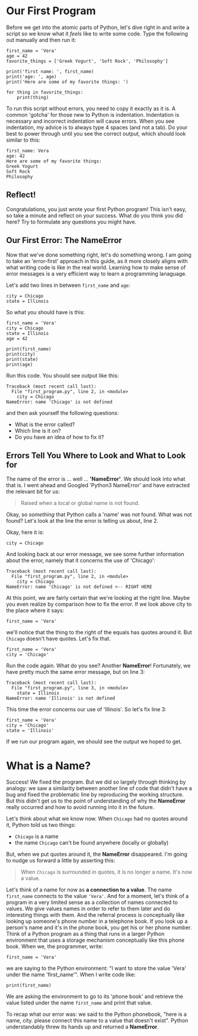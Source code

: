 # Our First Program

Before we get into the atomic parts of Python, let's dive right in and write a script so we know what it *feels* like to write some code. Type the following out manually and then run it:

    first_name = 'Vera' 
    age = 42 
    favorite_things = ['Greek Yogurt', 'Soft Rock', 'Philosophy']

    print('first name: ', first_name)
    print('age: ', age)
    print('Here are some of my favorite things: ')

    for thing in favorite_things:
        print(thing)

To run this script without errors, you need to copy it exactly as it is. A common 'gotcha' for those new to Python is indentation. Indentation is necessary and incorrect indentation will cause errors. When you see indentation, my advice is to always type 4 spaces (and not a tab).  Do your best to power through until you see the correct output, which should look similar to this:

    first_name: Vera
    age: 42
    Here are some of my favorite things: 
    Greek Yogurt
    Soft Rock
    Philosophy

## Reflect! 

Congratulations, you just wrote your first Python program! This isn't easy, so take a minute and reflect on your success. What do you think you did here? Try to formulate any questions you might have.

## Our First Error: The NameError

Now that we've done something right, let's do something wrong. I am going to take an 'error-first' approach in this guide, as it more closely aligns with what writing code is like in the real world.  Learning how to make sense of error messages is a very efficient way to learn a programming lanaguage.

Let's add two lines in between `first_name` and `age`:

    city = Chicago
    state = Illinois

So what you should have is this:

    first_name = 'Vera'
    city = Chicago
    state = Illinois
    age = 42

    print(first_name)
    print(city)
    print(state)
    print(age)

Run this code. You should see output like this:

    Traceback (most recent call last):
      File "first_program.py", line 2, in <module>
        city = Chicago
    NameError: name 'Chicago' is not defined

and then ask yourself the following questions:

+ What is the error called?
+ Which line is it on?
+ Do you have an idea of how to fix it?

## Errors Tell You Where to Look and What to Look for 

The name of the error is ... well ...  **'NameError'**.  We should look into what that is. I went ahead and Googled 'Python3 NameError' and have extracted the relevant bit for us:

> Raised when a local or global name is not found. 

Okay, so *something* that Python calls a 'name' was not found. What was not found? Let's look at the line the error is telling us about, line 2. 

Okay, here it is:

    city = Chicago

And looking back at our error message, we see some further information about the error, namely that it concerns the use of 'Chicago': 

    Traceback (most recent call last):
      File "first_program.py", line 2, in <module>
        city = Chicago
    NameError: name 'Chicago' is not defined <-- RIGHT HERE

At this point, we are fairly certain that we're looking at the right line. Maybe you even realize by comparison how to fix the error. If we look above city to the place where it says:

    first_name = 'Vera'

we'll notice that the thing to the right of the equals has quotes around it. But `Chicago` doesn't have quotes. Let's fix that.

    first_name = 'Vera'
    city = 'Chicago'

Run the code again.  What do you see? Another **NameError**! Fortunately, we have pretty much the same error message, but on line 3: 

    Traceback (most recent call last):
      File "first_program.py", line 3, in <module>
        state = Illinois
    NameError: name 'Illinois' is not defined

This time the error concerns our use of 'Illinois'. So let's fix line 3:

    first_name = 'Vera'
    city = 'Chicago'
    state = 'Illinois'

If we run our program again, we should see the output we hoped to get. 

# What is a Name?

Success! We fixed the program.  But we did so largely through thinking by analogy: we saw a similarity between another line of code that didn't have a bug and fixed the problematic line by reproducing the working structure. But this didn't get us to the point of understanding of why the **NameError** really occurred and how to avoid running into it in the future.

Let's think about what we know now. When `Chicago` had no quotes around it, Python told us two things:

- `Chicago` is a name
- the name `Chicago` can't be found anywhere (locally or globally) 

But, when we put quotes around it, the **NameError** disappeared. I'm going to nudge us forward a little by asserting this:

> When `Chicago` is surrounded in quotes, it is no longer a name. It's now a value.

Let's think of a name for now as **a connection to a value**. The name `first_name` connects to the value `'Vera'`. And for a moment, let's think of a program in a very limited sense as a collection of names connected to values. We give values names in order to refer to them later and do interesting things with them. And the referral process is conceptually like looking up someone's phone number in a telephone book. If you look up a person's name and it's in the phone book, you get his or her phone number. Think of a Python program as a thing that runs in a larger Python environment that uses a storage mechanism conceptually like this phone book.  When we, the programmer, write:

    first_name = 'Vera'

we are saying to the Python environment: "I want to store the value 'Vera' under the name 'first_name'". When I write code like:

    print(first_name)

We are asking the environment to go to its 'phone book' and retrieve the value listed under the name `first_name` and print that value.  

To recap what our error was: we said to the Python phonebook, "here is a name, city. please connect this name to a value that doesn't exist".  Python understandably threw its hands up and returned a **NameError**.


